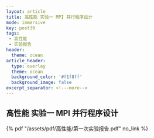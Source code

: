 ```yaml
---
layout: article
title: 高性能 实验⼀ MPI 并⾏程序设计
mode: immersive
key: post39
tags:
 - 高性能
 - 实验报告
header:
  theme: ocean
article_header:
  type: overlay
  theme: ocean
  background_color: '#f1f8ff'
  background_image: false
excerpt_separator: <!---more-->
---
```


## 高性能 实验⼀ MPI 并⾏程序设计

<!---more-->
 {% pdf "/assets/pdf/高性能/第一次实验报告.pdf" no_link %}